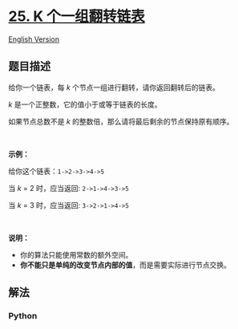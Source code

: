 # [25. K 个一组翻转链表](https://leetcode-cn.com/problems/reverse-nodes-in-k-group)

[English Version](/leetcode/0000-0099/0025.Reverse%20Nodes%20in%20k-Group/README_EN.md)

## 题目描述

<!-- 这里写题目描述 -->

<p>给你一个链表，每&nbsp;<em>k&nbsp;</em>个节点一组进行翻转，请你返回翻转后的链表。</p>

<p><em>k&nbsp;</em>是一个正整数，它的值小于或等于链表的长度。</p>

<p>如果节点总数不是&nbsp;<em>k&nbsp;</em>的整数倍，那么请将最后剩余的节点保持原有顺序。</p>

<p>&nbsp;</p>

<p><strong>示例：</strong></p>

<p>给你这个链表：<code>1-&gt;2-&gt;3-&gt;4-&gt;5</code></p>

<p>当&nbsp;<em>k&nbsp;</em>= 2 时，应当返回: <code>2-&gt;1-&gt;4-&gt;3-&gt;5</code></p>

<p>当&nbsp;<em>k&nbsp;</em>= 3 时，应当返回: <code>3-&gt;2-&gt;1-&gt;4-&gt;5</code></p>

<p>&nbsp;</p>

<p><strong>说明：</strong></p>

<ul>
	<li>你的算法只能使用常数的额外空间。</li>
	<li><strong>你不能只是单纯的改变节点内部的值</strong>，而是需要实际进行节点交换。</li>
</ul>


## 解法

<!-- 这里可写通用的实现逻辑 -->

<!-- tabs:start -->

### **Python**

<!-- 这里可写当前语言的特殊实现逻辑 -->

```python

```

<!-- tabs:end -->
